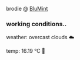brodie @ [BluMint](https://www.linkedin.com/company/blumint-io/)

<!--weather_start-->
### working conditions..

weather: overcast clouds ☁️

temp: 16.19 °C 👕

<!--weather_end-->
